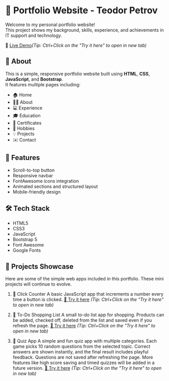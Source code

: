 # 💼 Portfolio Website - Teodor Petrov

Welcome to my personal portfolio website!  
This project shows my background, skills, experience, and achievements in IT support and technology.

🔗 [Live Demo](https://tedkatapetrov1.github.io/Portfolio2/)_(Tip: Ctrl+Click on the "Try it here" to open in new tab)_

## 📌 About

This is a simple, responsive portfolio website built using **HTML**, **CSS**, **JavaScript**, and **Bootstrap**.  
It features multiple pages including:

- 🏠 Home  
- 👨‍💼 About  
- 💻 Experience  
- 🎓 Education  
- 📄 Certificates  
- 🎯 Hobbies  
- 💡 Projects  
- ✉️ Contact

## 🚀 Features

- Scroll-to-top button
- Responsive navbar
- FontAwesome icons integration
- Animated sections and structured layout
- Mobile-friendly design

## 🛠️ Tech Stack

- HTML5
- CSS3
- JavaScript
- Bootstrap 5
- Font Awesome
- Google Fonts

## 🧪 Projects Showcase

Here are some of the simple web apps included in this portfolio. These mini projects will continue to evolve.

1. 🔢 Click Counter
A basic JavaScript app that increments a number every time a button is clicked.
<a href="https://tedkatapetrov1.github.io/Portfolio2/Projects/Project1-ClickCounter/index.html" target="_blank">🔗 Try it here</a> _(Tip: Ctrl+Click on the "Try it here" to open in new tab)_

2. 📝 To-Do Shopping List
A small to-do list app for shopping. Products can be added, checked off, deleted from the list and saved even if you refresh the page.
<a href="https://tedkatapetrov1.github.io/Portfolio2/Projects/Project2-ToDoList/index.html" target="_blank">🔗 Try it here</a> _(Tip: Ctrl+Click on the "Try it here" to open in new tab)_

3. 🧠 Quiz App
A simple and fun quiz app with multiple categories. Each game picks 10 random questions from the selected topic. Correct answers are shown instantly, and the final result includes playful feedback. Questions are not saved after refreshing the page. More features like high score saving and timed quizzes will be added in a future version.
<a href="https://tedkatapetrov1.github.io/Portfolio2/Projects/Project2-QuizApp/index.html" target="_blank">🔗 Try it here</a> _(Tip: Ctrl+Click on the "Try it here" to open in new tab)_